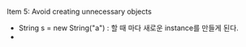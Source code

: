 Item 5: Avoid creating unnecessary objects  

- String s = new String("a") : 할 때 마다 새로운 instance를 만들게 된다.
-
